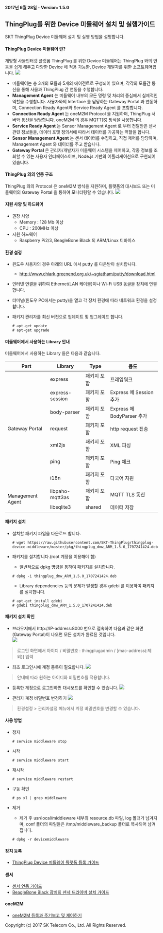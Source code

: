 
#### 2017년 6월 28일 - Version: 1.5.0

## ThingPlug를 위한 Device 미들웨어 설치 및 실행가이드
SKT ThingPlug Device 미들웨어 설치 및 실행 방법을 설명합니다.

#### ThingPlug Device 미들웨어 란?
개방형 사물인터넷 플랫폼 ThingPlug 를 위한 Device 미들웨어는 ThingPlug 와의 연동을 쉽게 해주고 다양한 Device 에 적용 가능한, Device 개발자를 위한 소프트웨어입니다.
![](images/v1.5_mw_architect.jpg)
* 미들웨어는 총 3개의 모듈과 5개의 에이전트로 구성되어 있으며, 각각의 모듈간 통신을 통해 사물과 ThingPlug 간 연동을 수행합니다.
* **Management Agent** 는 미들웨어 내부의 모든 명령 및 처리의 중심에서 실제적인 역할을 수행합니다. 사용자와의 Interface 를 담당하는 Gateway Portal 과 연동하며, Connection Ready Agent와 Service Ready Agent 를 포함합니다.
* **Connection Ready Agent** 는 oneM2M Protocol 을 지원하며, ThingPlug 서버와 통신을 담당합니다. oneM2M 의 경우 MQTT(S) 방식을 사용합니다.
* **Service Ready Agent** 는 Sensor Management Agent 로 부터 전달받은 센서 관련 정보들을, 데이터 포맷 정의서에 따라서 데이터를 가공하는 역할을 합니다.
* **Sensor Management Agent** 는 센서 데이터를 수집하고, 직접 제어를 담당하며, Management Agent 와 데이터를 주고 받습니다.
* **Gateway Portal** 은 관리자/개발자가 미들웨어 시스템을 제어하고, 각종 정보를 조회할 수 있는 사용자 인터페이스이며, Node.js 기반의 어플리케이션으로 구현되어 있습니다.

#### ThingPlug 와의 연동 구조
ThingPlug 와의 Protocol 은 oneM2M 방식을 지원하며, 플랫폼의 대시보드 또는 미들웨어의 Gateway Portal 을 통하여 모니터링할 수 있습니다.
![](images/v1.5_overview.png)


#### 지원 사양 및 하드웨어
* 권장 사양
  * Memory : 128 Mb 이상
  * CPU : 200MHz 이상
* 지원 하드웨어
  * Raspberry Pi2/3, BeagleBone Black 외 ARM/Linux 디바이스

#### 환경 설정

* 윈도우 사용자의 경우 아래의 URL 에서 putty 를 다운받아 설치합니다.
  * http://www.chiark.greenend.org.uk/~sgtatham/putty/download.html
* 인터넷 연결을 위하여 Ethernet(LAN 케이블)이나 Wi-Fi USB 동글을 장치에 연결합니다.
* 터미널(윈도우 PC에서는 putty)을 열고 각 장치 환경에 따라 네트워크 환경을 설정합니다.
* 패키지 관리자를 최신 버전으로 업데이트 및 업그레이드 합니다.

	```
	# apt-get update
	# apt-get upgrade
	```

#### 미들웨어에서 사용하는 Library 안내
미들웨어에서 사용하는 Library 들은 다음과 같습니다.
<table>
<thead><tr><th>Part</th><th>Library</th><th>Type</th><th>용도</th></tr></thead>
<tbody>
<tr><td rowspan="7">Gateway Portal</td><td>express</td><td>패키지 포함</td><td>프레임워크</td></tr>
<tr><td>express-session</td><td>패키지 포함</td><td>Express 에 Session 추가</td></tr>
<tr><td>body-parser</td><td>패키지 포함</td><td>Express 에 BodyParser 추가</td></tr>
<tr><td>request</td><td>패키지 포함</td><td>http request 전송</td></tr>
<tr><td>xml2js</td><td>패키지 포함</td><td>XML 파싱</td></tr>
<tr><td>ping</td><td>패키지 포함</td><td>Ping 체크</td></tr>
<tr><td>i18n</td><td>패키지 포함</td><td>다국어 지원</td></tr>
<tr><td rowspan="2">Management Agent</td><td>libpaho-mqtt3as</td><td>패키지 포함</td><td>MQTT TLS 통신</td></tr>
<tr><td>libsqlite3</td><td>shared</td><td>데이터 저장</td></tr>
</tbody>
</table>

#### 패키지 설치
* 설치할 패키지 파일을 다운로드 합니다.

	```
	# wget https://raw.githubusercontent.com/SKT-ThingPlug/thingplug-device-middleware/master/pkg/thingplug_dmw_ARM_1.5.0_1707241424.deb
	```

* 패키지를 설치합니다.(root 계정을 이용해야 함)

	* 일반적으로 dpkg 명령을 통하여 패키지를 설치합니다.
	```
	# dpkg -i thingplug_dmw_ARM_1.5.0_1707241424.deb
	```
	* Library dependencies 등의 문제가 발생할 경우 gdebi 를 이용하여 패키지를 설치합니다.
	```
	# apt-get install gdebi
	# gdebi thingplug_dmw_ARM_1.5.0_1707241424.deb
	```

#### 패키지 설치 확인
* 브라우저에서 http://IP-address:8000 번으로 접속하여 다음과 같은 화면(Gateway Portal)이 나오면 모든 설치가 완료된 것입니다.  
![](images/v1.5_gpIntro.png)
> 로그인 화면에서 아이디 / 비밀번호 : thingplugadmin / [mac-address(:제외)] 입력

* 최초 로그인시에 계정 등록이 필요합니다.
![](images/v1_gp_changeAccount.png)
> 안내에 따라 원하는 아이디와 비밀번호를 적용합니다.

* 등록한 계정으로 로그인하면 대시보드를 확인할 수 있습니다.
![](images/gp_dashboard.png)

* 관리자 계정 비밀번호 변경하기
![](images/gpPwd.png)
> 환경설정 > 관리자설정 메뉴에서 계정 비밀번호를 변경할 수 있습니다.

#### 사용 방법
* 정지

	```
	# service middleware stop
	```

* 시작

	```
	# service middleware start
	```

* 재시작

	```
	# service middleware restart
	```

* 구동 확인

	```
	# ps xl | grep middleware
	```

* 제거
	* 제거 후 usr/local/middleware 내부의 resource.db 파일, log 폴더가 남겨지며, conf 폴더의 파일들은 /tmp/middleware_backup 폴더로 복사되어 남겨집니다.

	```
	# dpkg -r devicemiddleware
	```

#### 장치 등록
* [ThingPlug Device 미들웨어 플랫폼 등록 가이드](oneM2M_Guide.md)

#### 센서
* [센서 연동 가이드](Sensor_Guide.md)
* [BeagleBone Black 장치의 센서 드라이버 설치 가이드](BBB_Sensor_Installation.md)

#### oneM2M
* [oneM2M 등록과 주기보고 및 제어하기](oneM2M_Flow&Report_Guide.md)


Copyright (c) 2017 SK Telecom Co., Ltd. All Rights Reserved.
